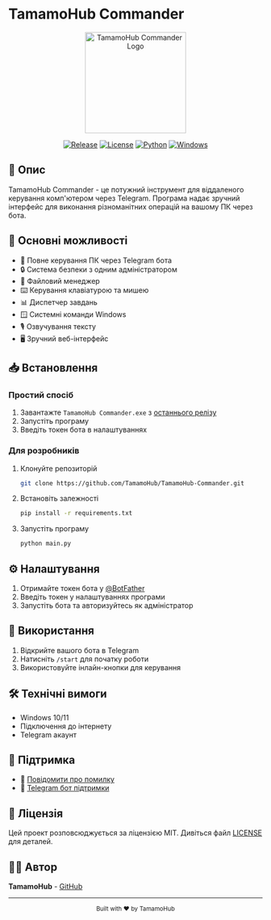 # TamamoHub Commander

<div align="center">
  <img src="docs/images/logo.png" alt="TamamoHub Commander Logo" width="200"/>
  
  [![Release](https://img.shields.io/github/v/release/TamamoHub/TamamoHub-Commander)](https://github.com/TamamoHub/TamamoHub-Commander/releases)
  [![License](https://img.shields.io/github/license/TamamoHub/TamamoHub-Commander)](LICENSE)
  [![Python](https://img.shields.io/badge/Python-3.8+-blue.svg)](https://www.python.org/downloads/)
  [![Windows](https://img.shields.io/badge/Windows-10%2F11-blue.svg)](https://www.microsoft.com/windows)
</div>

## 📝 Опис

TamamoHub Commander - це потужний інструмент для віддаленого керування комп'ютером через Telegram. Програма надає зручний інтерфейс для виконання різноманітних операцій на вашому ПК через бота.

## 🚀 Основні можливості

- 🤖 Повне керування ПК через Telegram бота
- 🔒 Система безпеки з одним адміністратором
- 📂 Файловий менеджер
- ⌨️ Керування клавіатурою та мишею
- 📊 Диспетчер завдань
- 🪟 Системні команди Windows
- 🎙️ Озвучування тексту
- 🖥️ Зручний веб-інтерфейс

## 📥 Встановлення

### Простий спосіб
1. Завантажте `TamamoHub Commander.exe` з [останнього релізу](https://github.com/TamamoHub/TamamoHub-Commander/releases/latest)
2. Запустіть програму
3. Введіть токен бота в налаштуваннях

### Для розробників

1. Клонуйте репозиторій
   ```bash
   git clone https://github.com/TamamoHub/TamamoHub-Commander.git
   ```
2. Встановіть залежності
   ```bash
   pip install -r requirements.txt
   ```
3. Запустіть програму
   ```bash
   python main.py
   ```


## ⚙️ Налаштування

1. Отримайте токен бота у [@BotFather](https://t.me/BotFather)
2. Введіть токен у налаштуваннях програми
3. Запустіть бота та авторизуйтесь як адміністратор

## 📱 Використання

1. Відкрийте вашого бота в Telegram
2. Натисніть `/start` для початку роботи
3. Використовуйте інлайн-кнопки для керування

## 🛠️ Технічні вимоги

- Windows 10/11
- Підключення до інтернету
- Telegram акаунт

## 🤝 Підтримка

- 🐛 [Повідомити про помилку](https://t.me/TamamoHub_Commander_help_bot)
- 💬 [Telegram бот підтримки](https://t.me/TamamoHub_Commander_help_bot)

## 📜 Ліцензія

Цей проект розповсюджується за ліцензією MIT. Дивіться файл [LICENSE](LICENSE) для деталей.

## 👨‍💻 Автор

**TamamoHub** - [GitHub](https://github.com/TamamoHub)

---

<div align="center">
  <sub>Built with ❤️ by TamamoHub</sub>
</div>
